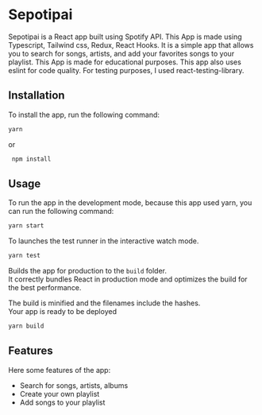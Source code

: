 # Sepotipai

Sepotipai is a React app built using Spotify API. This App is made using Typescript, Tailwind css, Redux, React Hooks. It is a simple app that allows you to search for songs, artists, and add your favorites songs to your playlist. This App is made for educational purposes. This app also uses eslint for code quality. For testing purposes, I used react-testing-library.

## Installation

To install the app, run the following command:

```bash
yarn
```

or

```bash
 npm install
```

## Usage

To run the app in the development mode, because this app used yarn, you can run the following command:

```bash
yarn start
```

To launches the test runner in the interactive watch mode.

```bash
yarn test
```

Builds the app for production to the `build` folder.\
It correctly bundles React in production mode and optimizes the build for the best performance.

The build is minified and the filenames include the hashes.\
Your app is ready to be deployed

```bash
yarn build
```

## Features

Here some features of the app:

- Search for songs, artists, albums
- Create your own playlist
- Add songs to your playlist
